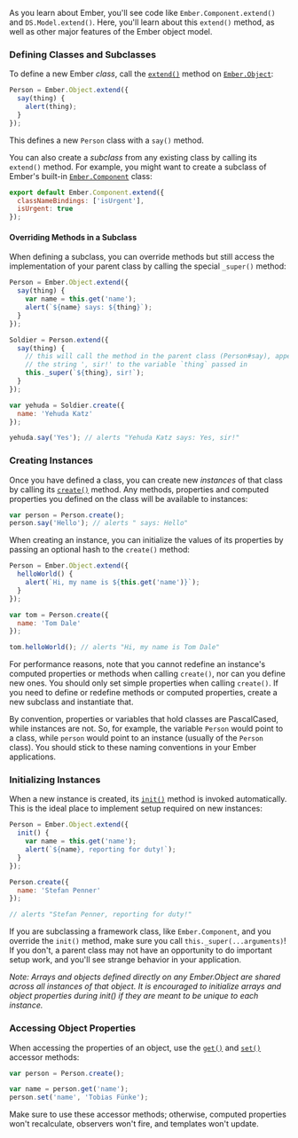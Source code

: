 As you learn about Ember, you'll see code like `Ember.Component.extend()` and
`DS.Model.extend()`. Here, you'll learn about this `extend()` method, as well
as other major features of the Ember object model.

### Defining Classes and Subclasses

To define a new Ember _class_, call the [`extend()`][1] method on
[`Ember.Object`][2]:

[1]: http://emberjs.com/api/classes/Ember.Object.html#method_extend
[2]: http://emberjs.com/api/classes/Ember.Object.html

```javascript
Person = Ember.Object.extend({
  say(thing) {
    alert(thing);
  }
});
```

This defines a new `Person` class with a `say()` method.

You can also create a _subclass_ from any existing class by calling
its `extend()` method. For example, you might want to create a subclass
of Ember's built-in [`Ember.Component`][1] class:

[1]: http://emberjs.com/api/classes/Ember.Component.html

```app/components/todo-item.js
export default Ember.Component.extend({
  classNameBindings: ['isUrgent'],
  isUrgent: true
});
```

#### Overriding Methods in a Subclass

When defining a subclass, you can override methods but still access the
implementation of your parent class by calling the special `_super()`
method:

```javascript
Person = Ember.Object.extend({
  say(thing) {
    var name = this.get('name');
    alert(`${name} says: ${thing}`);
  }
});

Soldier = Person.extend({
  say(thing) {
    // this will call the method in the parent class (Person#say), appending
    // the string ', sir!' to the variable `thing` passed in
    this._super(`${thing}, sir!`);
  }
});

var yehuda = Soldier.create({
  name: 'Yehuda Katz'
});

yehuda.say('Yes'); // alerts "Yehuda Katz says: Yes, sir!"
```

### Creating Instances

Once you have defined a class, you can create new _instances_ of that
class by calling its [`create()`][1] method. Any methods, properties and
computed properties you defined on the class will be available to
instances:

[1]: http://emberjs.com/api/classes/Ember.Object.html#method_create

```javascript
var person = Person.create();
person.say('Hello'); // alerts " says: Hello"
```

When creating an instance, you can initialize the values of its properties
by passing an optional hash to the `create()` method:

```javascript
Person = Ember.Object.extend({
  helloWorld() {
    alert(`Hi, my name is ${this.get('name')}`);
  }
});

var tom = Person.create({
  name: 'Tom Dale'
});

tom.helloWorld(); // alerts "Hi, my name is Tom Dale"
```

For performance reasons, note that you cannot redefine an instance's
computed properties or methods when calling `create()`, nor can you
define new ones. You should only set simple properties when calling
`create()`. If you need to define or redefine methods or computed
properties, create a new subclass and instantiate that.

By convention, properties or variables that hold classes are
PascalCased, while instances are not. So, for example, the variable
`Person` would point to a class, while `person` would point to an instance
(usually of the `Person` class). You should stick to these naming
conventions in your Ember applications.

### Initializing Instances

When a new instance is created, its [`init()`][1] method is invoked
automatically. This is the ideal place to implement setup required on new
instances:

[1]: http://emberjs.com/api/classes/Ember.Object.html#method_init

```js
Person = Ember.Object.extend({
  init() {
    var name = this.get('name');
    alert(`${name}, reporting for duty!`);
  }
});

Person.create({
  name: 'Stefan Penner'
});

// alerts "Stefan Penner, reporting for duty!"
```

If you are subclassing a framework class, like `Ember.Component`, and you
override the `init()` method, make sure you call `this._super(...arguments)`!
If you don't, a parent class may not have an opportunity to do important
setup work, and you'll see strange behavior in your application.

_Note: Arrays and objects defined directly on any Ember.Object are shared across all instances of that object. It is encouraged to initialize arrays and object properties during init() if they are meant to be unique to each instance._

### Accessing Object Properties

When accessing the properties of an object, use the [`get()`][1]
and [`set()`][2] accessor methods:

[1]: http://emberjs.com/api/classes/Ember.Object.html#method_get
[2]: http://emberjs.com/api/classes/Ember.Object.html#method_set

```js
var person = Person.create();

var name = person.get('name');
person.set('name', 'Tobias Fünke');
```

Make sure to use these accessor methods; otherwise, computed properties won't
recalculate, observers won't fire, and templates won't update.
